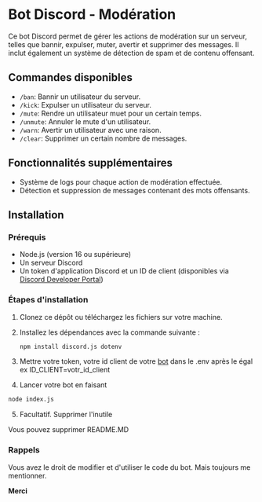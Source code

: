 # Bot Discord - Modération

Ce bot Discord permet de gérer les actions de modération sur un serveur, telles que bannir, expulser, muter, avertir et supprimer des messages. Il inclut également un système de détection de spam et de contenu offensant.

## Commandes disponibles

- `/ban`: Bannir un utilisateur du serveur.
- `/kick`: Expulser un utilisateur du serveur.
- `/mute`: Rendre un utilisateur muet pour un certain temps.
- `/unmute`: Annuler le mute d'un utilisateur.
- `/warn`: Avertir un utilisateur avec une raison.
- `/clear`: Supprimer un certain nombre de messages.

## Fonctionnalités supplémentaires

- Système de logs pour chaque action de modération effectuée.
- Détection et suppression de messages contenant des mots offensants.
## Installation

### Prérequis

- Node.js (version 16 ou supérieure)
- Un serveur Discord
- Un token d'application Discord et un ID de client (disponibles via [Discord Developer Portal](https://discord.com/developers/applications))

### Étapes d'installation

1. Clonez ce dépôt ou téléchargez les fichiers sur votre machine.
2. Installez les dépendances avec la commande suivante :

   ```bash
   npm install discord.js dotenv
   ```
3. Mettre votre token, votre id client de votre [bot](https://discord.com/developers/applications) dans le .env après le égal ex ID_CLIENT=votr_id_client 

4. Lancer votre bot en faisant 

```bash
node index.js
```

5. Facultatif. Supprimer l'inutile

Vous pouvez supprimer 
README.MD

### Rappels 

Vous avez le droit de modifier et d'utiliser le code du bot. Mais toujours me mentionner.

**Merci**